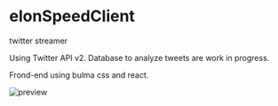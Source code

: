 # elonSpeedClient
twitter streamer


Using Twitter API v2. 
Database to analyze tweets are work in progress. 

Frond-end using bulma css and react. 

![preview](https://github.com/[KernelTestPilot]/[elonSpeedClient]/blob/[main]/view.png?raw=true)

